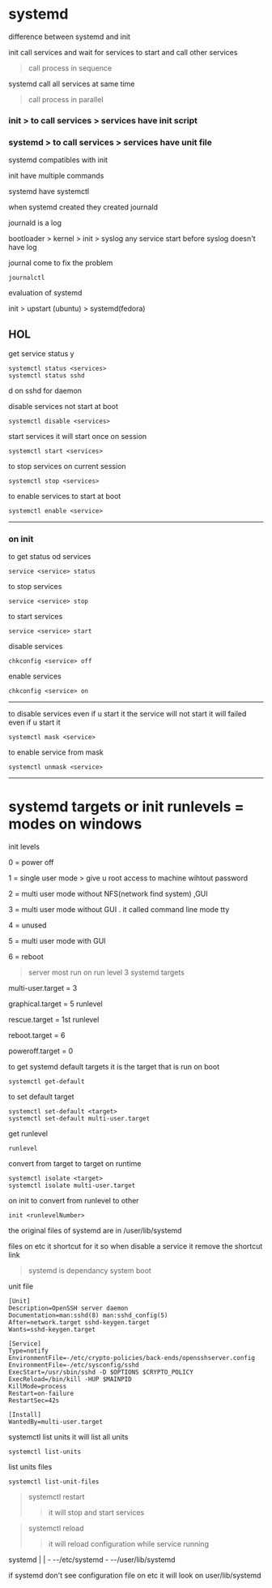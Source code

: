 # systemd

difference between systemd and init

init call services and wait for services to start and call other services
>call process in sequence

systemd call all services at same time
>call process in parallel


### init > to call services >  services have init script

### systemd > to call services >  services have unit file


systemd compatibles with init


init have multiple commands


systemd have systemctl

when systemd created they created journald

journald is a log 

bootloader > kernel > init > syslog
any service start before syslog doesn't have log


journal come to fix the problem
```
journalctl
```

evaluation of systemd

init    >  upstart  (ubuntu)   >   systemd(fedora) 

## HOL
get service status y
```
systemctl status <services>
systemctl status sshd
```
d on sshd for daemon


disable services  not start at boot
```
systemctl disable <services>
```
start services it will start once on session
```
systemctl start <services>
```
to stop services on current session
```
systemctl stop <services>
```
to enable services to start at boot
```
systemctl enable <service>
```


**********************************************
### on init 

to get status od services
```
service <service> status
```
to stop services
```
service <service> stop
```
to start services
```
service <service> start
```
disable services
```
chkconfig <service> off
```
enable services
```
chkconfig <service> on
```
**********************************************


to disable services even if u start it
the service will not start 
it will failed even if u start it
```
systemctl mask <service>
```

to enable service from mask
```
systemctl unmask <service>
```
**********************************************


# systemd targets or init runlevels = modes on windows 


init levels

0 = power off

1 = single user mode > give u root access to machine wihtout password

2 = multi user mode without NFS(network find system) ,GUI

3 = multi user mode without GUI . it called command line mode tty

4 = unused

5 = multi user mode with GUI

6 = reboot

>server most run on run level 3
systemd targets

multi-user.target = 3 

graphical.target = 5 runlevel

rescue.target  = 1st runlevel

reboot.target = 6

poweroff.target = 0


to get systemd default targets
it is  the target that is run on boot 
```
systemctl get-default
```
to set default target
```
systemctl set-default <target>
systemctl set-default multi-user.target

```
get runlevel
```
runlevel
```
convert from target to target on runtime

```
systemctl isolate <target>
systemctl isolate multi-user.target

```

on init to convert from runlevel to other
```
init <runlevelNumber>
```
the original files of systemd are in /user/lib/systemd

files on etc it shortcut for it
so when disable a service it remove the shortcut link


> systemd is dependancy system boot

unit file
```
[Unit]
Description=OpenSSH server daemon
Documentation=man:sshd(8) man:sshd_config(5)
After=network.target sshd-keygen.target
Wants=sshd-keygen.target

[Service]
Type=notify
EnvironmentFile=-/etc/crypto-policies/back-ends/opensshserver.config
EnvironmentFile=-/etc/sysconfig/sshd
ExecStart=/usr/sbin/sshd -D $OPTIONS $CRYPTO_POLICY
ExecReload=/bin/kill -HUP $MAINPID
KillMode=process
Restart=on-failure
RestartSec=42s

[Install]
WantedBy=multi-user.target
```


systemctl list units
it will list all units
```
systemctl list-units

```
list units files
```
systemctl list-unit-files
```

>systemctl restart <services>
>
>>it will stop and start services

>systemctl reload <services>
>
>>it will reload configuration while service running 



systemd |
        |
        - --/etc/systemd
        - --/user/lib/systemd   

if systemd don't  see configuration file on etc it will look on user/lib/systemd


